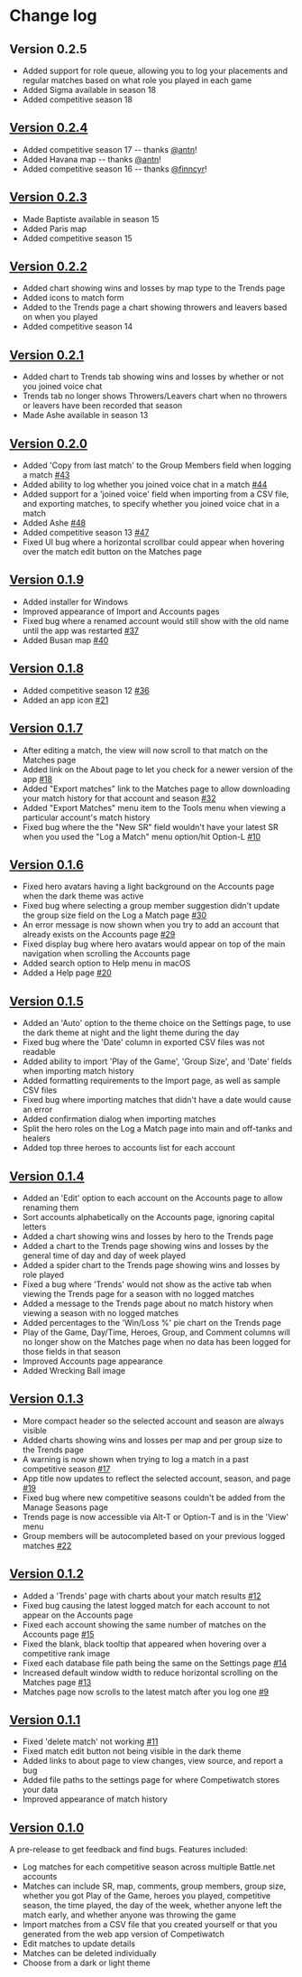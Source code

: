 # Change log

## Version 0.2.5

- Added support for role queue, allowing you to log your placements and regular matches based on what role you played in each game
- Added Sigma available in season 18
- Added competitive season 18

## [Version 0.2.4](https://github.com/cheshire137/competiwatch-desktop/releases/tag/0.2.4)

- Added competitive season 17 -- thanks [@antn](https://github.com/antn)!
- Added Havana map -- thanks [@antn](https://github.com/antn)!
- Added competitive season 16 -- thanks [@finncyr](https://github.com/finncyr)!

## [Version 0.2.3](https://github.com/cheshire137/competiwatch-desktop/releases/tag/0.2.3)

- Made Baptiste available in season 15
- Added Paris map
- Added competitive season 15

## [Version 0.2.2](https://github.com/cheshire137/competiwatch-desktop/releases/tag/0.2.2)

- Added chart showing wins and losses by map type to the Trends page
- Added icons to match form
- Added to the Trends page a chart showing throwers and leavers based on when you played
- Added competitive season 14

## [Version 0.2.1](https://github.com/cheshire137/competiwatch-desktop/releases/tag/0.2.1)

- Added chart to Trends tab showing wins and losses by whether or not you joined voice chat
- Trends tab no longer shows Throwers/Leavers chart when no throwers or leavers have been recorded that season
- Made Ashe available in season 13

## [Version 0.2.0](https://github.com/cheshire137/competiwatch-desktop/releases/tag/0.2.0)

- Added 'Copy from last match' to the Group Members field when logging a match [#43](https://github.com/cheshire137/competiwatch-desktop/issues/43)
- Added ability to log whether you joined voice chat in a match [#44](https://github.com/cheshire137/competiwatch-desktop/issues/44)
- Added support for a 'joined voice' field when importing from a CSV file, and exporting matches, to specify whether you joined voice chat in a match
- Added Ashe [#48](https://github.com/cheshire137/competiwatch-desktop/issues/48)
- Added competitive season 13 [#47](https://github.com/cheshire137/competiwatch-desktop/issues/47)
- Fixed UI bug where a horizontal scrollbar could appear when hovering over the match edit button on the Matches page

## [Version 0.1.9](https://github.com/cheshire137/competiwatch-desktop/releases/tag/0.1.9)

- Added installer for Windows
- Improved appearance of Import and Accounts pages
- Fixed bug where a renamed account would still show with the old name until the app was restarted [#37](https://github.com/cheshire137/competiwatch-desktop/issues/37)
- Added Busan map [#40](https://github.com/cheshire137/competiwatch-desktop/issues/40)

## [Version 0.1.8](https://github.com/cheshire137/competiwatch-desktop/releases/tag/0.1.8)

- Added competitive season 12 [#36](https://github.com/cheshire137/competiwatch-desktop/issues/36)
- Added an app icon [#21](https://github.com/cheshire137/competiwatch-desktop/issues/21)

## [Version 0.1.7](https://github.com/cheshire137/competiwatch-desktop/releases/tag/0.1.7)

- After editing a match, the view will now scroll to that match on the Matches page
- Added link on the About page to let you check for a newer version of the app [#18](https://github.com/cheshire137/competiwatch-desktop/issues/18)
- Added "Export matches" link to the Matches page to allow downloading your match history for that account and season [#32](https://github.com/cheshire137/competiwatch-desktop/issues/32)
- Added "Export Matches" menu item to the Tools menu when viewing a particular account's match history
- Fixed bug where the the "New SR" field wouldn't have your latest SR when you used the "Log a Match" menu option/hit Option-L [#10](https://github.com/cheshire137/competiwatch-desktop/issues/10)

## [Version 0.1.6](https://github.com/cheshire137/competiwatch-desktop/releases/tag/0.1.6)

- Fixed hero avatars having a light background on the Accounts page when the dark theme was active
- Fixed bug where selecting a group member suggestion didn't update the group size field on the Log a Match page [#30](https://github.com/cheshire137/competiwatch-desktop/issues/30)
- An error message is now shown when you try to add an account that already exists on the Accounts page [#29](https://github.com/cheshire137/competiwatch-desktop/issues/29)
- Fixed display bug where hero avatars would appear on top of the main navigation when scrolling the Accounts page
- Added search option to Help menu in macOS
- Added a Help page [#20](https://github.com/cheshire137/competiwatch-desktop/issues/20)

## [Version 0.1.5](https://github.com/cheshire137/competiwatch-desktop/releases/tag/0.1.5)

- Added an 'Auto' option to the theme choice on the Settings page, to use the dark theme at night and the light theme during the day
- Fixed bug where the 'Date' column in exported CSV files was not readable
- Added ability to import 'Play of the Game', 'Group Size', and 'Date' fields when importing match history
- Added formatting requirements to the Import page, as well as sample CSV files
- Fixed bug where importing matches that didn't have a date would cause an error
- Added confirmation dialog when importing matches
- Split the hero roles on the Log a Match page into main and off-tanks and healers
- Added top three heroes to accounts list for each account

## [Version 0.1.4](https://github.com/cheshire137/competiwatch-desktop/releases/tag/0.1.4)

- Added an 'Edit' option to each account on the Accounts page to allow renaming them
- Sort accounts alphabetically on the Accounts page, ignoring capital letters
- Added a chart showing wins and losses by hero to the Trends page
- Added a chart to the Trends page showing wins and losses by the general time of day and day of week played
- Added a spider chart to the Trends page showing wins and losses by role played
- Fixed a bug where 'Trends' would not show as the active tab when viewing the Trends page for a season with no logged matches
- Added a message to the Trends page about no match history when viewing a season with no logged matches
- Added percentages to the 'Win/Loss %' pie chart on the Trends page
- Play of the Game, Day/Time, Heroes, Group, and Comment columns will no longer show on the Matches page when no data has been logged for those fields in that season
- Improved Accounts page appearance
- Added Wrecking Ball image

## [Version 0.1.3](https://github.com/cheshire137/competiwatch-desktop/releases/tag/0.1.3)

- More compact header so the selected account and season are always visible
- Added charts showing wins and losses per map and per group size to the Trends page
- A warning is now shown when trying to log a match in a past competitive season [#17](https://github.com/cheshire137/competiwatch-desktop/issues/17)
- App title now updates to reflect the selected account, season, and page [#19](https://github.com/cheshire137/competiwatch-desktop/issues/19)
- Fixed bug where new competitive seasons couldn't be added from the Manage Seasons page
- Trends page is now accessible via Alt-T or Option-T and is in the 'View' menu
- Group members will be autocompleted based on your previous logged matches [#22](https://github.com/cheshire137/competiwatch-desktop/issues/22)

## [Version 0.1.2](https://github.com/cheshire137/competiwatch-desktop/releases/tag/0.1.2)

- Added a 'Trends' page with charts about your match results [#12](https://github.com/cheshire137/competiwatch-desktop/issues/12)
- Fixed bug causing the latest logged match for each account to not appear on the Accounts page
- Fixed each account showing the same number of matches on the Accounts page [#15](https://github.com/cheshire137/competiwatch-desktop/issues/15)
- Fixed the blank, black tooltip that appeared when hovering over a competitive rank image
- Fixed each database file path being the same on the Settings page [#14](https://github.com/cheshire137/competiwatch-desktop/issues/14)
- Increased default window width to reduce horizontal scrolling on the Matches page [#13](https://github.com/cheshire137/competiwatch-desktop/issues/13)
- Matches page now scrolls to the latest match after you log one [#9](https://github.com/cheshire137/competiwatch-desktop/issues/9)

## [Version 0.1.1](https://github.com/cheshire137/competiwatch-desktop/releases/tag/0.1.1)

- Fixed 'delete match' not working [#11](https://github.com/cheshire137/competiwatch-desktop/issues/11)
- Fixed match edit button not being visible in the dark theme
- Added links to about page to view changes, view source, and report a bug
- Added file paths to the settings page for where Competiwatch stores your data
- Improved appearance of match history

## [Version 0.1.0](https://github.com/cheshire137/competiwatch-desktop/releases/tag/0.1.0)

A pre-release to get feedback and find bugs. Features included:

- Log matches for each competitive season across multiple Battle.net accounts
- Matches can include SR, map, comments, group members, group size, whether you got Play of the Game, heroes you played, competitive season, the time played, the day of the week, whether anyone left the match early, and whether anyone was throwing the game
- Import matches from a CSV file that you created yourself or that you generated from the web app version of Competiwatch
- Edit matches to update details
- Matches can be deleted individually
- Choose from a dark or light theme

